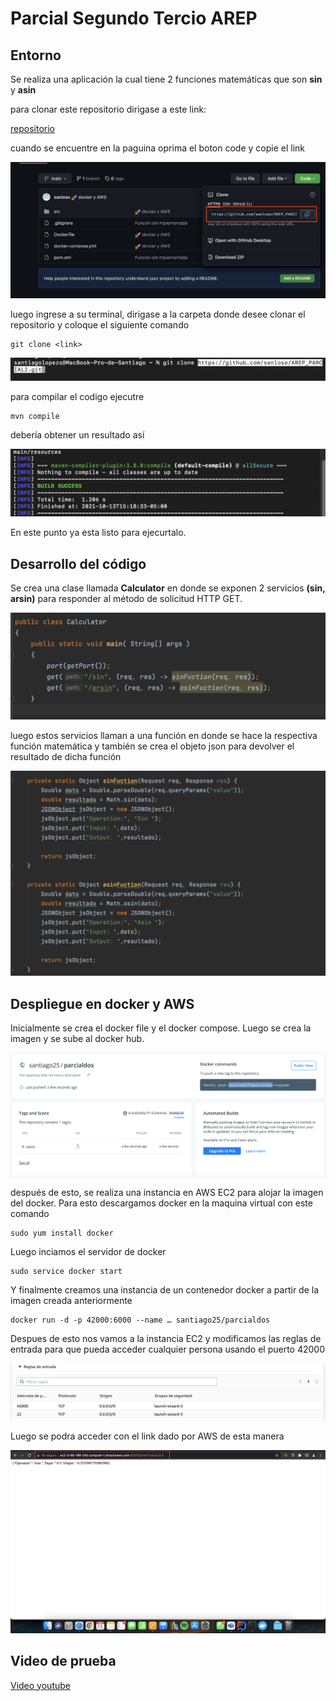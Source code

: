 # Parcial Segundo Tercio AREP

## Entorno 

Se realiza una aplicación la cual tiene 2 funciones matemáticas que son **sin** y **asin** 

para clonar este repositorio dirigase a este link:

[repositorio](https://github.com/sanloso/AREP_PARCIAL2.git)

cuando se encuentre en la paguina oprima el boton code y copie el link 

![](images/clonar.png)

luego ingrese a su terminal, dirigase a la carpeta donde desee clonar el repositorio y coloque el siguiente comando 

```
git clone <link>
```

![](images/terminal.png)


para compilar el codigo ejecutre 

```
mvn compile
```

debería obtener un resultado así

![](images/compilacion.png)

En este punto ya esta listo para ejecurtalo.

## Desarrollo del código

Se crea una clase llamada **Calculator** en donde se exponen 2 servicios **(sin, arsin)** para responder al método de solicitud HTTP GET. 

![](images/servicios.png)

luego estos servicios llaman a una función en donde se hace la respectiva función matemática y también se crea el objeto json para devolver el resultado de dicha
función

![](images/funciones.png)


## Despliegue en docker y AWS

Inicialmente se crea el docker file y el docker compose. Luego se crea la imagen y se sube al docker hub. 

![](images/imagen.png)

después de esto, se realiza una instancia en AWS EC2 para alojar la imagen del docker. Para esto descargamos docker en la maquina virtual con este comando 

```
sudo yum install docker
```

Luego inciamos el servidor de docker 

```
sudo service docker start
```

Y finalmente creamos una instancia de un contenedor docker a partir de la imagen creada anteriormente

```
docker run -d -p 42000:6000 --name … santiago25/parcialdos
```
Despues de esto nos vamos a la instancia EC2 y modificamos las reglas de entrada para que pueda acceder cualquier persona usando el puerto 42000

![](images/seguridad.png)

Luego se podra acceder con el link dado por AWS de esta manera 

![](images/aws.png)

## Video de prueba

[Video youtube](https://youtu.be/MnkOywNKb4A)

